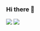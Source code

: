 ### Hi there 👋

<!--
**iOSBen21/iOSBen21** is a ✨ _special_ ✨ repository because its `README.md` (this file) appears on your GitHub profile.

Here are some ideas to get you started:

- 🔭 I’m currently working on ...
- 🌱 I’m currently learning ...
- 👯 I’m looking to collaborate on ...
- 🤔 I’m looking for help with ...
- 💬 Ask me about ...
- 📫 How to reach me: ...
- 😄 Pronouns: ...
- ⚡ Fun fact: ...
-->


<a href="" target="_blank"><img src="https://img.shields.io/badge/seonghoonj@icloud.com-#EA4335?style=flat-square&logo=gmail&logoColor=FFFFFF"/></a>
<a href="https://www.instagram.com/gseonghoonj" target="_blank"><img src="https://img.shields.io/badge/gseonghoonj-#E4405F?style=flat-square&logo=instagram&logoColor=FFFFFF"/></a>
